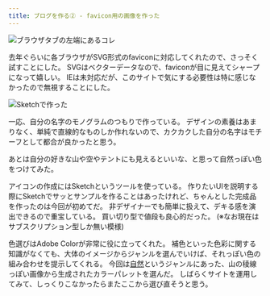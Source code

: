 ```yaml
---
title: ブログを作る② - favicon用の画像を作った
---
```


![ブラウザタブの左端にあるコレ](https://cdn-ak.f.st-hatena.com/images/fotolife/h/hachipochi/20210722/20210722105904.png "ブラウザタブの左端にあるコレ")

去年ぐらいに各ブラウザがSVG形式のfaviconに対応してくれたので、さっそく試すことにした。
SVGはベクターデータなので、faviconが目に見えてシャープになって嬉しい。
IEは未対応だが、このサイトで気にする必要性は特に感じなかったので無視することにした。

![Sketchで作った](https://cdn-ak.f.st-hatena.com/images/fotolife/h/hachipochi/20210722/20210722110448.png "Sketchで作った")

一応、自分の名字のモノグラムのつもりで作っている。
デザインの素養はあまりなく、単純で直線的なものしか作れないので、カクカクした自分の名字はモチーフとして都合が良かったと思う。

あとは自分の好きな山や空やテントにも見えるといいな、と思って自然っぽい色をつけてみた。

アイコンの作成にはSketchというツールを使っている。
作りたいUIを説明する際にSketchでサッとサンプルを作ることはあったけれど、ちゃんとした完成品を作ったのは今回が初めてだ。
非デザイナーでも簡単に扱えて、デキる感を演出できるので重宝している。
買い切り型で値段も良心的だった。 (※なお現在はサブスクリプション型しか無い模様)

色選びはAdobe Colorが非常に役に立ってくれた。
補色といった色彩に関する知識がなくても、大体のイメージからジャンルを選んでいけば、それっぽい色の組み合わせを提示してくれる。
今回は[自然](https://color.adobe.com/ja/trends/Wilderness)というジャンルにあった、山の稜線っぽい画像から生成されたカラーパレットを選んだ。
しばらくサイトを運用してみて、しっくりこなかったらまたここから選び直そうと思う。
